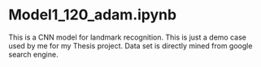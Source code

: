 # Model1_120_adam.ipynb
This is a CNN model for landmark recognition. This is just a demo case used by me for my Thesis project. Data set is directly mined from google search engine.
